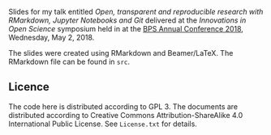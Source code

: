 Slides for my talk entitled *Open, transparent and reproducible research with
RMarkdown, Jupyter Notebooks and Git* delivered at the *Innovations in Open
Science* symposium held in at the [BPS Annual Conference
2018](https://www.bps.org.uk/events/british-psychological-societys-annual-conference-2018),
Wednesday, May 2, 2018.

The slides were created using RMarkdown and Beamer/LaTeX. The RMarkdown file
can be found in `src`.

Licence 
-------

The code here is distributed according to GPL 3. The documents are distributed
according to Creative Commons Attribution-ShareAlike 4.0 International Public
License. See `License.txt` for details.
